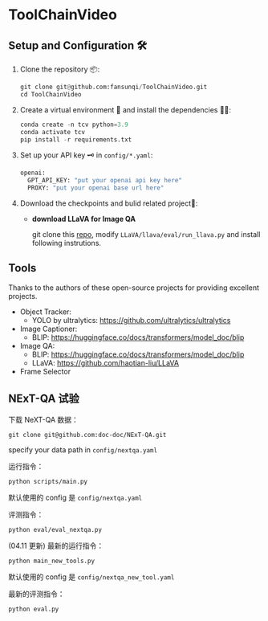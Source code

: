 # ToolChainVideo


## Setup and Configuration 🛠️

1. Clone the repository 📦:
   ```python
   git clone git@github.com:fansunqi/ToolChainVideo.git
   cd ToolChainVideo
   ```
2. Create a virtual environment 🧹 and install the dependencies 🧑‍🍳:
   ```python
   conda create -n tcv python=3.9
   conda activate tcv
   pip install -r requirements.txt
   ```
3. Set up your API key 🗝️ in `config/*.yaml`:
     ```python
     openai:
       GPT_API_KEY: "put your openai api key here"
       PROXY: "put your openai base url here"
     ```

5. Download the checkpoints  and bulid related project🧩:

   - **download LLaVA for Image QA**
     
     git clone this [repo](https://github.com/haotian-liu/LLaVA), modify ```LLaVA/llava/eval/run_llava.py``` and install following instrutions.


## Tools

Thanks to the authors of these open-source projects for providing excellent projects.

- Object Tracker: 
    + YOLO by ultralytics: https://github.com/ultralytics/ultralytics
- Image Captioner: 
    + BLIP: https://huggingface.co/docs/transformers/model_doc/blip
- Image QA:
    + BLIP: https://huggingface.co/docs/transformers/model_doc/blip
    + LLaVA: https://github.com/haotian-liu/LLaVA
- Frame Selector

## NExT-QA 试验

下载 NeXT-QA 数据：
```
git clone git@github.com:doc-doc/NExT-QA.git
```
specify your data path in ```config/nextqa.yaml```

运行指令：

```
python scripts/main.py
```

默认使用的 config 是 `config/nextqa.yaml`

评测指令：

```
python eval/eval_nextqa.py
```


(04.11 更新) 最新的运行指令：

```
python main_new_tools.py
```

默认使用的 config 是 `config/nextqa_new_tool.yaml`

最新的评测指令：

```
python eval.py
```